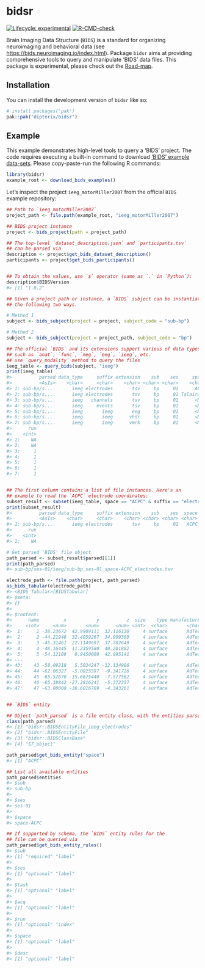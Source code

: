 
<!-- README.md is generated from README.Rmd. Please edit that file -->

# bidsr

<!-- badges: start -->

[![Lifecycle:
experimental](https://img.shields.io/badge/lifecycle-experimental-orange.svg)](https://lifecycle.r-lib.org/articles/stages.html#experimental)
[![R-CMD-check](https://github.com/dipterix/bidsr/actions/workflows/R-CMD-check.yaml/badge.svg)](https://github.com/dipterix/bidsr/actions/workflows/R-CMD-check.yaml)
<!-- badges: end -->

Brain Imaging Data Structure (`BIDS`) is a standard for organizing
neuroimaging and behavioral data (see
<https://bids.neuroimaging.io/index.html>). Package `bidsr` aims at
providing comprehensive tools to query and manipulate ‘BIDS’ data files.
This package is experimental, please check out the
[Road-map](https://github.com/dipterix/bidsr/blob/main/Roadmap.md).

## Installation

You can install the development version of `bidsr` like so:

``` r
# install.packages("pak")
pak::pak("dipterix/bidsr")
```

## Example

This example demonstrates high-level tools to query a ‘BIDS’ project.
The code requires executing a built-in command to download [‘BIDS’
example data-sets](https://github.com/bids-standard/bids-examples).
Please copy-paste-run the following R commands:

``` r
library(bidsr)
example_root <- download_bids_examples()
```

Let’s inspect the project `ieeg_motorMiller2007` from the official
`BIDS` example repository:

``` r
## Path to `ieeg_motorMiller2007`
project_path <- file.path(example_root, "ieeg_motorMiller2007")

## BIDS project instance
project <- bids_project(path = project_path)

## The top-level `dataset_description.json` and `participants.tsv` 
## can be parsed via
description <- project$get_bids_dataset_description()
participants <- project$get_bids_participants()


## To obtain the values, use `$` operator (same as `.` in `Python`):
description$BIDSVersion
#> [1] "1.0.2"

## Given a project path or instance, a `BIDS` subject can be instantiated via 
## the following two ways. 

# Method 1
subject <- bids_subject(project = project, subject_code = "sub-bp")

# Method 2
subject <- bids_subject(project = project_path, subject_code = "bp")

## The official `BIDS` and its extensions support various of data types, 
## such as `anat`, `func`, `meg`, `eeg`, `ieeg`, etc. 
## use `query_modality` method to query the files
ieeg_table <- query_bids(subject, "ieeg")
print(ieeg_table)
#>          parsed data_type     suffix extension    sub    ses     space   task
#>          <AsIs>    <char>     <char>    <char> <char> <char>    <char> <char>
#> 1: sub-bp/s....      ieeg electrodes       tsv     bp     01      ACPC   <NA>
#> 2: sub-bp/s....      ieeg electrodes       tsv     bp     01 Talairach   <NA>
#> 3: sub-bp/s....      ieeg   channels       tsv     bp     01      <NA>  motor
#> 4: sub-bp/s....      ieeg     events       tsv     bp     01      <NA>  motor
#> 5: sub-bp/s....      ieeg       ieeg       eeg     bp     01      <NA>  motor
#> 6: sub-bp/s....      ieeg       ieeg      vhdr     bp     01      <NA>  motor
#> 7: sub-bp/s....      ieeg       ieeg      vmrk     bp     01      <NA>  motor
#>      run
#>    <int>
#> 1:    NA
#> 2:    NA
#> 3:     1
#> 4:     1
#> 5:     1
#> 6:     1
#> 7:     1


## The first column contains a list of file instances. Here's an 
## example to read the `ACPC` electrode coordinates:
subset_result <- subset(ieeg_table, space == "ACPC" & suffix == "electrodes")
print(subset_result)
#>          parsed data_type     suffix extension    sub    ses  space   task
#>          <AsIs>    <char>     <char>    <char> <char> <char> <char> <char>
#> 1: sub-bp/s....      ieeg electrodes       tsv     bp     01   ACPC   <NA>
#>      run
#>    <int>
#> 1:    NA

# Get parsed 'BIDS' file object
path_parsed <- subset_result$parsed[[1]]
print(path_parsed)
#> sub-bp/ses-01/ieeg/sub-bp_ses-01_space-ACPC_electrodes.tsv

electrode_path <- file.path(project, path_parsed)
as_bids_tabular(electrode_path)
#> <BIDS Tabular>[BIDSTabular]
#> $meta:
#> {}
#> 
#> $content:
#>      name         x           y          z  size    type manufacturer
#>     <int>     <num>       <num>      <num> <int>  <char>       <char>
#>  1:     1 -38.23672  42.9909111  32.116130     4 surface       AdTech
#>  2:     2 -44.21946  32.4059267  34.909389     4 surface       AdTech
#>  3:     3 -45.31461  22.1149697  37.702649     4 surface       AdTech
#>  4:     4 -48.16445  11.2359580  40.201882     4 surface       AdTech
#>  5:     5 -54.12109   0.9450009  42.995141     4 surface       AdTech
#> ---                                                                  
#> 43:    43 -58.09218   5.5024247 -12.134986     4 surface       AdTech
#> 44:    44 -62.06327  -5.0825597  -9.341726     4 surface       AdTech
#> 45:    45 -65.52670 -15.6675440  -7.577562     4 surface       AdTech
#> 46:    46 -65.38842 -27.2816241  -5.372357     4 surface       AdTech
#> 47:    47 -63.00000 -38.6016769  -4.343261     4 surface       AdTech


## `BIDS` entity

## Object `path_parsed` is a file entity class, with the entities parsed
class(path_parsed)
#> [1] "bidsr::BIDSEntityFile_ieeg_electrodes"
#> [2] "bidsr::BIDSEntityFile"                
#> [3] "bidsr::BIDSClassBase"                 
#> [4] "S7_object"

path_parsed$get_bids_entity("space")
#> [1] "ACPC"

## List all available entities
path_parsed$entities
#> $sub
#> sub-bp
#> 
#> $ses
#> ses-01
#> 
#> $space
#> space-ACPC

## If supported by schema, the `BIDS` entity rules for the 
## file can be queried via
path_parsed$get_bids_entity_rules()
#> $sub
#> [1] "required" "label"   
#> 
#> $ses
#> [1] "optional" "label"   
#> 
#> $task
#> [1] "optional" "label"   
#> 
#> $acq
#> [1] "optional" "label"   
#> 
#> $run
#> [1] "optional" "index"   
#> 
#> $space
#> [1] "optional" "label"   
#> 
#> $desc
#> [1] "optional" "label"
```
